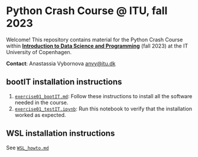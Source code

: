 # Python Crash Course @ ITU, fall 2023

Welcome! This repository contains material for the Python Crash Course within  [**Introduction to Data Science and Programming**](https://learnit.itu.dk/course/view.php?id=3022199) (fall 2023) at the IT University of Copenhagen.

**Contact**: Anastassia Vybornova [anvy@itu.dk](mailto:anvy@itu.dk)

## bootIT installation instructions

1. [`exercise01_bootIT.md`](https://github.com/anastassiavybornova/pythoncrashcourse/blob/main/exercise01_bootIT.md): Follow these instructions to install all the software needed in the course.
2. [`exercise01_testIT.ipynb`](https://github.com/anastassiavybornova/pythoncrashcourse/blob/main/exercise01_testIT.ipynb): Run this notebook to verify that the installation worked as expected.

## WSL installation instructions

See [`WSL_howto.md`](https://github.com/anastassiavybornova/pythoncrashcourse/blob/main/WSL_howto.md)